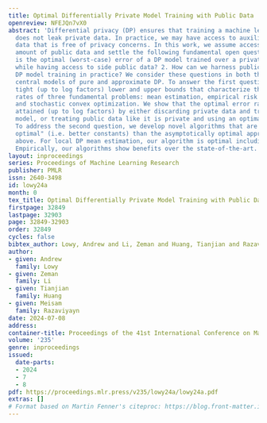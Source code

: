 ```yaml
---
title: Optimal Differentially Private Model Training with Public Data
openreview: NFEJQn7vX0
abstract: 'Differential privacy (DP) ensures that training a machine learning model
  does not leak private data. In practice, we may have access to auxiliary public
  data that is free of privacy concerns. In this work, we assume access to a given
  amount of public data and settle the following fundamental open questions: 1. What
  is the optimal (worst-case) error of a DP model trained over a private data set
  while having access to side public data? 2. How can we harness public data to improve
  DP model training in practice? We consider these questions in both the local and
  central models of pure and approximate DP. To answer the first question, we prove
  tight (up to log factors) lower and upper bounds that characterize the optimal error
  rates of three fundamental problems: mean estimation, empirical risk minimization,
  and stochastic convex optimization. We show that the optimal error rates can be
  attained (up to log factors) by either discarding private data and training a public
  model, or treating public data like it is private and using an optimal DP algorithm.
  To address the second question, we develop novel algorithms that are "even more
  optimal" (i.e. better constants) than the asymptotically optimal approaches described
  above. For local DP mean estimation, our algorithm is optimal including constants.
  Empirically, our algorithms show benefits over the state-of-the-art.'
layout: inproceedings
series: Proceedings of Machine Learning Research
publisher: PMLR
issn: 2640-3498
id: lowy24a
month: 0
tex_title: Optimal Differentially Private Model Training with Public Data
firstpage: 32849
lastpage: 32903
page: 32849-32903
order: 32849
cycles: false
bibtex_author: Lowy, Andrew and Li, Zeman and Huang, Tianjian and Razaviyayn, Meisam
author:
- given: Andrew
  family: Lowy
- given: Zeman
  family: Li
- given: Tianjian
  family: Huang
- given: Meisam
  family: Razaviyayn
date: 2024-07-08
address:
container-title: Proceedings of the 41st International Conference on Machine Learning
volume: '235'
genre: inproceedings
issued:
  date-parts:
  - 2024
  - 7
  - 8
pdf: https://proceedings.mlr.press/v235/lowy24a/lowy24a.pdf
extras: []
# Format based on Martin Fenner's citeproc: https://blog.front-matter.io/posts/citeproc-yaml-for-bibliographies/
---
```

